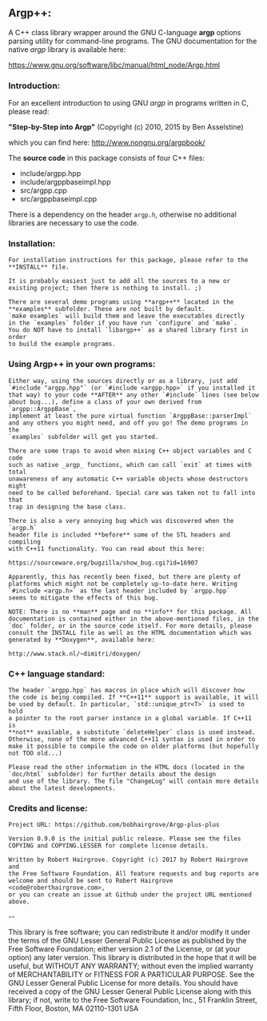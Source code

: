 ## Argp++:

A C++ class library wrapper around the GNU C-language **argp** options 
parsing utility for command-line programs. The GNU documentation for 
the native _argp_ library is available here:

https://www.gnu.org/software/libc/manual/html_node/Argp.html

### Introduction:

For an excellent introduction to using GNU _argp_ in programs written
in C, please read:
    
**"Step-by-Step into Argp"**
(Copyright (c) 2010, 2015 by Ben Asselstine) 

which you can find here: http://www.nongnu.org/argpbook/

The **source code** in this package consists of four C++ files:
* include/argpp.hpp
* include/argppbaseimpl.hpp
* src/argpp.cpp
* src/argppbaseimpl.cpp

There is a dependency on the header `argp.h`, otherwise no additional
libraries are necessary to use the code.
    
### Installation:

    For installation instructions for this package, please refer to the 
    **INSTALL** file.
    
    It is probably easiest just to add all the sources to a new or
    existing project; then there is nothing to install. ;)
    
    There are several demo programs using **argp++** located in the
    **examples** subfolder. These are not built by default.
    `make examples` will build them and leave the executables directly
    in the `examples` folder if you have run `configure` and `make`.
    You do NOT have to install `libargp++` as a shared library first in order
    to build the example programs.

### Using Argp++ in your own programs:

    Either way, using the sources directly or as a library, just add 
    `#include "argpp.hpp"` (or `#include <argpp.hpp>` if you installed it 
    that way) to your code **AFTER** any other `#include` lines (see below 
    about bug...), define a class of your own derived from `argpp::ArgppBase`, 
    implement at least the pure virtual function `ArgppBase::parserImpl` 
    and any others you might need, and off you go! The demo programs in the
    `examples` subfolder will get you started.
    
    There are some traps to avoid when mixing C++ object variables and C code 
    such as native _argp_ functions, which can call `exit` at times with total 
    unawareness of any automatic C++ variable objects whose destructors might 
    need to be called beforehand. Special care was taken not to fall into that
    trap in designing the base class.
    
    There is also a very annoying bug which was discovered when the `argp.h`
    header file is included **before** some of the STL headers and compiling
    with C++11 functionality. You can read about this here:
    
    https://sourceware.org/bugzilla/show_bug.cgi?id=16907
    
    Apparently, this has recently been fixed, but there are plenty of
    platforms which might not be completely up-to-date here. Writing
    `#include <argp.h>` as the last header included by `argpp.hpp`
    seems to mitigate the effects of this bug.

    NOTE: There is no **man** page and no **info** for this package. All 
    documentation is contained either in the above-mentioned files, in the
    `doc` folder, or in the source code itself. For more details, please 
    consult the INSTALL file as well as the HTML documentation which was 
    generated by **Doxygen**, available here:

    http://www.stack.nl/~dimitri/doxygen/

### C++ language standard:

    The header `argpp.hpp` has macros in place which will discover how 
    the code is being compiled. If **C++11** support is available, it will 
    be used by default. In particular, `std::unique_ptr<T>` is used to hold
    a pointer to the root parser instance in a global variable. If C++11 is
    **not** available, a substitute `deleteHelper` class is used instead. 
    Otherwise, none of the more advanced C++11 syntax is used in order to
    make it possible to compile the code on older platforms (but hopefully
    not TOO old...)
    
    Please read the other information in the HTML docs (located in the 
    `doc/html` subfolder) for further details about the design
    and use of the library. The file "ChangeLog" will contain more details 
    about the latest developments.

### Credits and license:

    Project URL: https://github.com/bobhairgrove/Argp-plus-plus
    
    Version 0.9.0 is the initial public release. Please see the files
    COPYING and COPYING.LESSER for complete license details.

    Written by Robert Hairgrove. Copyright (c) 2017 by Robert Hairgrove and
    the Free Software Foundation. All feature requests and bug reports are
    welcome and should be sent to Robert Hairgrove <code@roberthairgrove.com>,
    or you can create an issue at Github under the project URL mentioned above.

--

This library is free software; you can redistribute it and/or modify it 
under the terms of the GNU Lesser General Public License as published by 
the Free Software Foundation; either version 2.1 of the License, or 
(at your option) any later version. This library is distributed in the 
hope that it will be useful, but WITHOUT ANY WARRANTY; without even the 
implied warranty of MERCHANTABILITY or FITNESS FOR A PARTICULAR PURPOSE.
See the GNU Lesser General Public License for more details. You should 
have received a copy of the GNU Lesser General Public License along with 
this library; if not, write to the Free Software Foundation, Inc., 
51 Franklin Street, Fifth Floor, Boston, MA  02110-1301  USA

